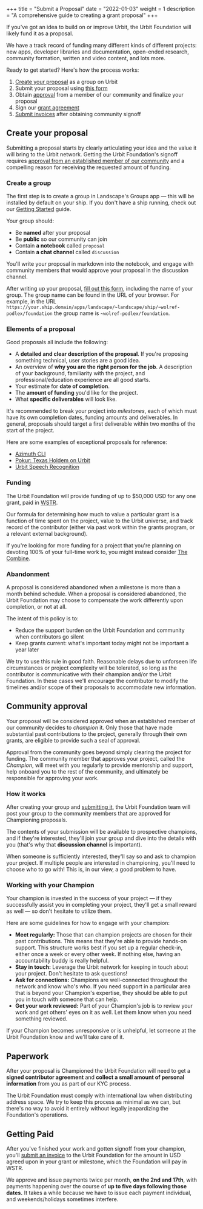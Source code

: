 +++
title = "Submit a Proposal"
date = "2022-01-03"
weight = 1
description = "A comprehensive guide to creating a grant proposal"
+++

If you've got an idea to build on or improve Urbit, the Urbit Foundation will likely fund it as a proposal.

We have a track record of funding many different kinds of different projects: new apps, developer libraries and documentation, open-ended research, community formation, written and video content, and lots more.

Ready to get started? Here's how the process works:

1. [Create your proposal](#create-your-proposal) as a group on Urbit
2. Submit your proposal using [this form](https://airtable.com/shrCi54rEDxgSZr3z)
3. Obtain [approval](#community-approval) from a member of our community and finalize your proposal
4. Sign our [grant agreement](#paperwork)
5. [Submit invoices](#getting-paid) after obtaining community signoff

## Create your proposal

Submitting a proposal starts by clearly articulating your idea and the value it will bring to the Urbit network. Getting the Urbit Foundation's signoff requires [approval from an established member of our community](#community-approval) and a compelling reason for receiving the requested amount of funding.

### Create a group

The first step is to create a group in Landscape's Groups app &mdash; this will be installed by default on your ship. If you don't have a ship running, check out our [Getting Started](https://urbit.org/getting-started) guide.

Your group should:

- Be **named** after your proposal
- Be **public** so our community can join
- Contain **a notebook** called `proposal`
- Contain **a chat channel** called `discussion`

You'll write your proposal in markdown into the notebook, and engage with community members that would approve your proposal in the discussion channel.

After writing up your proposal, [fill out this form](https://airtable.com/shrCi54rEDxgSZr3z), including the name of your group. The group name can be found in the URL of your browser. For example, in the URL `https://your.ship.domain/apps/landscape/~landscape/ship/~wolref-podlex/foundation` the group name is `~wolref-podlex/foundation`.

### Elements of a proposal

Good proposals all include the following:

- A **detailed and clear description of the proposal**. If you're proposing something technical, user stories are a good idea.
- An overview of **why you are the right person for the job**. A description of your background, familiarity with the project, and professional/education experience are all good starts.
- Your estimate for **date of completion**.
- The **amount of funding** you'd like for the project.
- What **specific deliverables** will look like.

It's recommended to break your project into _milestones_, each of which must have its own completion dates, funding amounts and deliverables. In general, proposals should target a first deliverable within two months of the start of the project.

Here are some examples of exceptional proposals for reference:

- [Azimuth CLI](https://urbit.org/grants/azimuth-cli)
- [Pokur: Texas Holdem on Urbit](https://urbit.org/grants/pokur)
- [Urbit Speech Recognition](https://urbit.org/grants/speech-recognition)

### Funding

The Urbit Foundation will provide funding of up to $50,000 USD for any one grant, paid in [WSTR](https://star.market).

Our formula for determining how much to value a particular grant is a function of time spent on the project, value to the Urbit universe, and track record of the contributor (either via past work within the grants program, or a relevant external background).

If you're looking for more funding for a project that you're planning on devoting 100% of your full-time work to, you might instead consider [The Combine](https://the-combine.org).

### Abandonment

A proposal is considered abandoned when a milestone is more than a month behind schedule. When a proposal is considered abandoned, the Urbit Foundation may choose to compensate the work differently upon completion, or not at all.

The intent of this policy is to:

- Reduce the support burden on the Urbit Foundation and community when contributors go silent
- Keep grants current: what's important today might not be important a year later

We try to use this rule in good faith. Reasonable delays due to unforseen life circumstances or project complexity will be tolerated, so long as the contributor is communicative with their champion and/or the Urbit Foundation. In these cases we'll encourage the contributor to modify the timelines and/or scope of their proposals to accommodate new information.

## Community approval

Your proposal will be considered approved when an established member of our community decides to _champion_ it. Only those that have made substantial past contributions to the project, generally through their own grants, are eligible to provide such a seal of approval.

Approval from the community goes beyond simply clearing the project for funding. The community member that approves your project, called the _Champion_, will meet with you regularly to provide mentorship and support, help onboard you to the rest of the community, and ultimately be responsible for approving your work.

### How it works

After creating your group and [submitting it](https://airtable.com/shrCi54rEDxgSZr3z), the Urbit Foundation team will post your group to the community members that are approved for Championing proposals.

The contents of your submission will be available to prospective champions, and if they're interested, they'll join your group and dive into the details with you (that's why that **discussion channel** is important).

When someone is sufficiently interested, they'll say so and ask to champion your project. If multiple people are interested in championing, you'll need to choose who to go with! This is, in our view, a good problem to have.

### Working with your Champion

Your champion is invested in the success of your project &mdash; if they successfully assist you in completing your project, they'll get a small reward as well &mdash; so don't hesitate to utilize them.

Here are some guidelines for how to engage with your champion:

- **Meet regularly:** Those that can champion projects are chosen for their past contributions. This means that they're able to provide hands-on support. This structure works best if you set up a regular check-in, either once a week or every other week. If nothing else, having an accountability buddy is really helpful.
- **Stay in touch:** Leverage the Urbit network for keeping in touch about your project. Don't hesitate to ask questions!
- **Ask for connections:** Champions are well-connected throughout the network and know who's who. If you need support in a particular area that is beyond your Champion's expertise, they should be able to put you in touch with someone that can help.
- **Get your work reviewed:** Part of your Champion's job is to review your work and get others' eyes on it as well. Let them know when you need something reviewed.

If your Champion becomes unresponsive or is unhelpful, let someone at the Urbit Foundation know and we'll take care of it.

## Paperwork

After your proposal is Championed the Urbit Foundation will need to get a **signed contributor agreement** and **collect a small amount of personal information** from you as part of our KYC process.

The Urbit Foundation must comply with international law when distributing address space. We try to keep this process as minimal as we can, but there's no way to avoid it entirely without legally jeapardizing the Foundation's operations.

## Getting Paid

After you've finished your work and gotten signoff from your champion, you'll [submit an invoice](https://airtable.com/shrXXCs1uaxtNSBcg) to the Urbit Foundation for the amount in USD agreed upon in your grant or milestone, which the Foundation will pay in WSTR.

We approve and issue payments twice per month, **on the 2nd and 17th**, with payments happening over the course of **up to five days following those dates.** It takes a while because we have to issue each payment individual, and weekends/holidays sometimes interfere.
